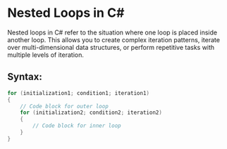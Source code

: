 # Nested Loops in C#

Nested loops in C# refer to the situation where one loop is placed inside another loop. This allows you to create complex iteration patterns, iterate over multi-dimensional data structures, or perform repetitive tasks with multiple levels of iteration.

## Syntax:

```csharp
for (initialization1; condition1; iteration1)
{
    // Code block for outer loop
    for (initialization2; condition2; iteration2)
    {
        // Code block for inner loop
    }
}
